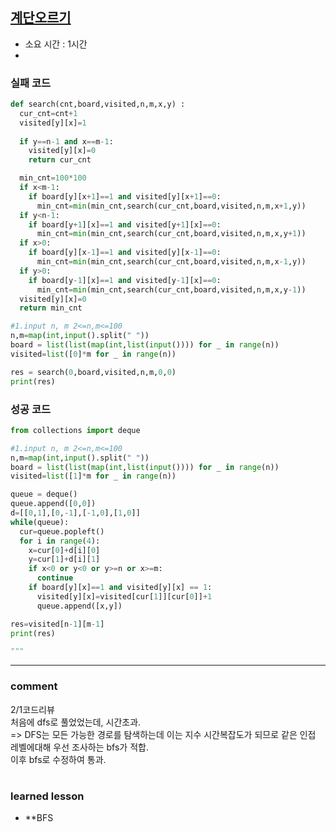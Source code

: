 
## [계단오르기](https://www.acmicpc.net/problem/2178)
* 소요 시간 : 1시간
* 

### 실패 코드
```python
def search(cnt,board,visited,n,m,x,y) :
  cur_cnt=cnt+1
  visited[y][x]=1
  
  if y==n-1 and x==m-1:
    visited[y][x]=0
    return cur_cnt

  min_cnt=100*100
  if x<m-1:
    if board[y][x+1]==1 and visited[y][x+1]==0:
      min_cnt=min(min_cnt,search(cur_cnt,board,visited,n,m,x+1,y))
  if y<n-1:
    if board[y+1][x]==1 and visited[y+1][x]==0:
      min_cnt=min(min_cnt,search(cur_cnt,board,visited,n,m,x,y+1))
  if x>0:
    if board[y][x-1]==1 and visited[y][x-1]==0:
      min_cnt=min(min_cnt,search(cur_cnt,board,visited,n,m,x-1,y))
  if y>0:
    if board[y-1][x]==1 and visited[y-1][x]==0:
      min_cnt=min(min_cnt,search(cur_cnt,board,visited,n,m,x,y-1))
  visited[y][x]=0
  return min_cnt

#1.input n, m 2<=n,m<=100
n,m=map(int,input().split(" "))
board = list(list(map(int,list(input()))) for _ in range(n))
visited=list([0]*m for _ in range(n))

res = search(0,board,visited,n,m,0,0)
print(res)

```

### 성공 코드
```python
from collections import deque

#1.input n, m 2<=n,m<=100
n,m=map(int,input().split(" "))
board = list(list(map(int,list(input()))) for _ in range(n))
visited=list([1]*m for _ in range(n))

queue = deque()
queue.append([0,0])
d=[[0,1],[0,-1],[-1,0],[1,0]]
while(queue):
  cur=queue.popleft()
  for i in range(4):
    x=cur[0]+d[i][0]
    y=cur[1]+d[i][1]
    if x<0 or y<0 or y>=n or x>=m:
      continue
    if board[y][x]==1 and visited[y][x] == 1:
      visited[y][x]=visited[cur[1]][cur[0]]+1
      queue.append([x,y])

res=visited[n-1][m-1]
print(res)

"""

```



----------------------------------------------------------------------------
### comment 
      
2/1코드리뷰  
처음에 dfs로 풀었었는데, 시간초과.  
=> DFS는 모든 가능한 경로를 탐색하는데 이는 지수 시간복잡도가 되므로 같은 인접 레벨에대해 우선 조사하는 bfs가 적합.  
이후 bfs로 수정하여 통과.  



#
#
 ### learned lesson
 
* **BFS
#
#
 
 
 
 
 
